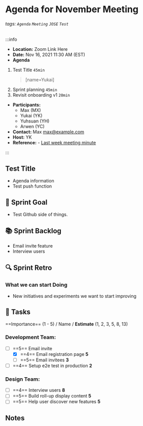 Agenda for November Meeting
===

###### tags: `Agenda` `Meeting` `JOSE` `Test`

:::info
- **Location:** Zoom Link Here
- **Date:** Nov 16, 2021 11:30 AM (EST) 
- **Agenda**
1. Test Title `45min`
	> [name=Yukai]
2. Sprint planning `45min`
3. Revisit onboarding v1 `20min`
- **Participants:**
    - Max (MX)
    - Yukai (YK)
    - Yuhsuan (YH)
    - Arwen (YC)
- **Contact:** Max <max@example.com>
- **Host:** YK
- **Reference:** - [Last week meeting minute](/s/template-meeting-note)

:::

## Test Title

- Agenda information
- Test push function

:dart: Sprint Goal
---
- Test Github side of things.

:books: Sprint Backlog
---
- Email invite feature
- Interview users

:mag: Sprint Retro
---
### What we can start Doing
- New initiatives and experiments we want to start improving

:closed_book: Tasks
--
==Importance== (1 - 5) / Name / **Estimate** (1, 2, 3, 5, 8, 13)
### Development Team:
- [ ] ==5== Email invite
  - [x] ==4== Email registration page **5**
  - [ ] ==5== Email invitees **3**
- [ ] ==4== Setup e2e test in production **2**

### Design Team:
- [ ] ==4== Interview users **8**
- [ ] ==5== Build roll-up display content **5**
- [ ] ==5== Help user discover new features **5**

## Notes 
<!-- Other important details discussed during the meeting can be entered here. -->
